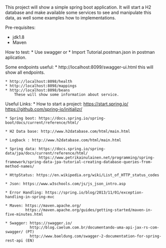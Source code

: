 This project will show a simple spring boot application. It will start a H2 database and make available some services to see and manipulate this data, as well some examples how to implementations.

Pre-requisites:
 * jdk1.8
 * Maven

How to test:
    * Use swagger
    or
    * Import Tutorial.postman.json in postman aplication.

Some endpoints useful:
    * http://localhost:8099/swagger-ui.html
        this will show all endpoints.

    * http://localhost:8098/health
    * http://localhost:8098/mappings
    * http://localhost:8098/beans
        These will show some information about service.

Useful Links:
    * How to start a project: https://start.spring.io/
                              https://github.com/spring-io/initializr/

    * Spring boot: https://docs.spring.io/spring-boot/docs/current/reference/html/

    * H2 Data base: http://www.h2database.com/html/main.html

    * Logback : http://www.h2database.com/html/main.html

    * Spring data: https://docs.spring.io/spring-data/jpa/docs/current/reference/html/
                   https://www.petrikainulainen.net/programming/spring-framework/spring-data-jpa-tutorial-creating-database-queries-from-method-names/

    * HttpStatus: https://en.wikipedia.org/wiki/List_of_HTTP_status_codes

    * Json: https://www.w3schools.com/js/js_json_intro.asp

    * Error Handling: https://spring.io/blog/2013/11/01/exception-handling-in-spring-mvc

    * Maven: https://maven.apache.org/
             https://maven.apache.org/guides/getting-started/maven-in-five-minutes.html

    * Swagger: https://swagger.io/
               http://blog.caelum.com.br/documentando-uma-api-jax-rs-com-swagger/ (PT)
               http://www.baeldung.com/swagger-2-documentation-for-spring-rest-api (EN)

